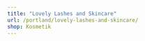 ```yaml
---
title: "Lovely Lashes and Skincare"
url: /portland/lovely-lashes-and-skincare/
shop: Kosmetik
---
```

